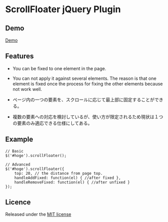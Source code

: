 # ScrollFloater jQuery Plugin

## Demo
[Demo](http://hakashun.github.io/scrollfloater/scrollfloater.html)

## Features
* You can be fixed to one element in the page.
* You can not apply it against several elements. The reason is that one element is fixed once the process for fixing the other elements because not work well.

* ページ内の一つの要素を、スクロールに応じて最上部に固定することができる。
* 複数の要素への対応を検討しているが、使い方が限定されるため現状は１つの要素のみ適応できる仕様にしてある。

## Example
```
// Basic
$('#hoge').scrollFloater();

// Advanced
$('#hoge').scrollFloater({
    top: 20, // the distance from page top.
    handleAddFixed: function(el) { //after fixed },
    handleRemoveFixed: function(el) { //after unfixed }
});
```

## Licence

Released under the [MIT license](http://opensource.org/licenses/MIT)